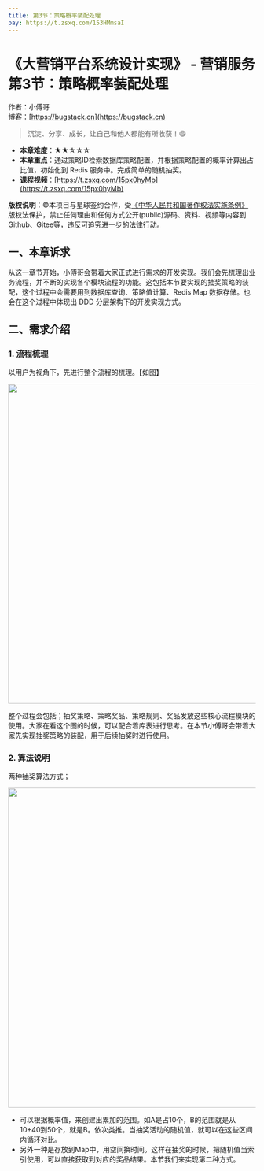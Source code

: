 ```yaml
---
title: 第3节：策略概率装配处理
pay: https://t.zsxq.com/153HMmsaI
---
```


# 《大营销平台系统设计实现》 - 营销服务 第3节：策略概率装配处理

作者：小傅哥
<br/>博客：[https://bugstack.cn](https://bugstack.cn)

>沉淀、分享、成长，让自己和他人都能有所收获！😄

- **本章难度**：★★☆☆☆
- **本章重点**：通过策略ID检索数据库策略配置，并根据策略配置的概率计算出占比值，初始化到 Redis 服务中。完成简单的随机抽奖。
- **课程视频**：[https://t.zsxq.com/15px0hyMb](https://t.zsxq.com/15px0hyMb)

**版权说明**：©本项目与星球签约合作，受[《中华人民共和国著作权法实施条例》](http://www.gov.cn/zhengce/2020-12/26/content_5573623.htm) 版权法保护，禁止任何理由和任何方式公开(public)源码、资料、视频等内容到Github、Gitee等，违反可追究进一步的法律行动。

## 一、本章诉求

从这一章节开始，小傅哥会带着大家正式进行需求的开发实现。我们会先梳理出业务流程，并不断的实现各个模块流程的功能。这包括本节要实现的抽奖策略的装配，这个过程中会需要用到数据库查询、策略值计算、Redis Map 数据存储。也会在这个过程中体现出 DDD 分层架构下的开发实现方式。

## 二、需求介绍

### 1. 流程梳理

以用户为视角下，先进行整个流程的梳理。【如图】

<div align="center">
    <img src="https://bugstack.cn/images/article/project/big-market/big-market-05-01.png?raw=true" width="650px">
</div>

整个过程会包括；抽奖策略、策略奖品、策略规则、奖品发放这些核心流程模块的使用。大家在看这个图的时候，可以配合着库表进行思考。在本节小傅哥会带着大家先实现抽奖策略的装配，用于后续抽奖时进行使用。

### 2. 算法说明

两种抽奖算法方式；

<div align="center">
    <img src="https://bugstack.cn/images/article/project/big-market/big-market-05-02.png?raw=true" width="650px">
</div>

- 可以根据概率值，来创建出累加的范围。如A是占10个，B的范围就是从10+40到50个，就是B。依次类推。当抽奖活动的随机值，就可以在这些区间内循环对比。
- 另外一种是存放到Map中，用空间换时间。这样在抽奖的时候，把随机值当索引使用，可以直接获取到对应的奖品结果。本节我们来实现第二种方式。